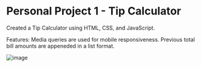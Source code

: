 # Personal Project 1 - Tip Calculator

Created a Tip Calculator using HTML, CSS, and JavaScript.

Features:
Media queries are used for mobile responsiveness.
Previous total bill amounts are appeneded in a list format.

![image](https://user-images.githubusercontent.com/79942688/116768581-8f42a500-aa05-11eb-8db3-f4daa9a7c88c.png)
